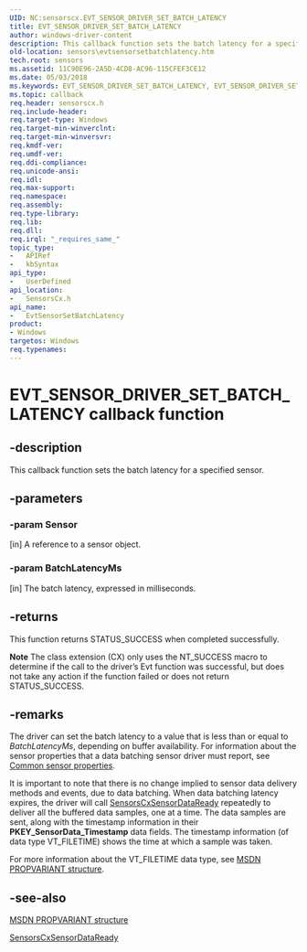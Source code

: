 ```yaml
---
UID: NC:sensorscx.EVT_SENSOR_DRIVER_SET_BATCH_LATENCY
title: EVT_SENSOR_DRIVER_SET_BATCH_LATENCY
author: windows-driver-content
description: This callback function sets the batch latency for a specified sensor.
old-location: sensors\evtsensorsetbatchlatency.htm
tech.root: sensors
ms.assetid: 11C90E96-2A5D-4CD8-AC96-115CFEF3CE12
ms.date: 05/03/2018
ms.keywords: EVT_SENSOR_DRIVER_SET_BATCH_LATENCY, EVT_SENSOR_DRIVER_SET_BATCH_LATENCY callback, EvtSensorSetBatchLatency, EvtSensorSetBatchLatency callback function [Sensor Devices], sensors.evtsensorsetbatchlatency, sensorscx/EvtSensorSetBatchLatency
ms.topic: callback
req.header: sensorscx.h
req.include-header: 
req.target-type: Windows
req.target-min-winverclnt: 
req.target-min-winversvr: 
req.kmdf-ver: 
req.umdf-ver: 
req.ddi-compliance: 
req.unicode-ansi: 
req.idl: 
req.max-support: 
req.namespace: 
req.assembly: 
req.type-library: 
req.lib: 
req.dll: 
req.irql: "_requires_same_"
topic_type:
-	APIRef
-	kbSyntax
api_type:
-	UserDefined
api_location:
-	SensorsCx.h
api_name:
-	EvtSensorSetBatchLatency
product:
- Windows
targetos: Windows
req.typenames: 
---
```


# EVT_SENSOR_DRIVER_SET_BATCH_LATENCY callback function


## -description


This callback function sets the batch latency for a specified sensor.


## -parameters




### -param Sensor

[in] A reference to a sensor object.


### -param BatchLatencyMs

[in] The batch latency, expressed in milliseconds.


## -returns



This function returns STATUS_SUCCESS when completed successfully.

<b>Note</b> The class extension (CX) only uses the NT_SUCCESS macro to determine if the call to the driver’s Evt function was successful, but does not take any action if the function failed or does not return STATUS_SUCCESS.




## -remarks



The driver can set the batch latency to a value that is less than or equal to <i>BatchLatencyMs</i>, depending on buffer availability. For information about the sensor properties that a data batching sensor driver must report, see <a href="https://msdn.microsoft.com/library/windows/hardware/dn957018">Common sensor properties</a>.

It is important to note that there is no change implied to sensor data delivery methods and events, due to data batching.  When data batching latency expires, the driver will call <a href="https://msdn.microsoft.com/library/windows/hardware/dn957088">SensorsCxSensorDataReady</a> repeatedly to deliver all the buffered data samples, one at a time. The data samples are sent, along with the timestamp information in their <b>PKEY_SensorData_Timestamp</b>  data fields. The timestamp information (of data type VT_FILETIME) shows the time  at which a sample was taken.

For more information about the VT_FILETIME data type, see <a href="https://go.microsoft.com/fwlink/p/?linkid=313395">MSDN PROPVARIANT structure</a>.




## -see-also




<a href="https://go.microsoft.com/fwlink/p/?linkid=313395">MSDN PROPVARIANT structure</a>



<a href="https://msdn.microsoft.com/library/windows/hardware/dn957088">SensorsCxSensorDataReady</a>
 

 

